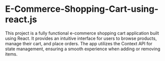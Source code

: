 # E-Commerce-Shopping-Cart-using-react.js
This project is a fully functional e-commerce shopping cart application built using React. It provides an intuitive interface for users to browse products, manage their cart, and place orders. The app utilizes the Context API for state management, ensuring a smooth experience when adding or removing items.
